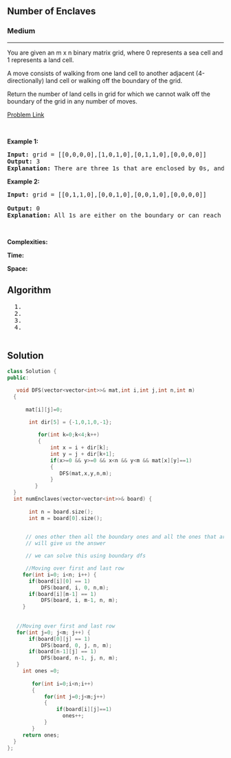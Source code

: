 <h2>Number of Enclaves</h2>
<h3>Medium</h3><hr>
<div><p>
  You are given an m x n binary matrix grid, where 0 represents a sea cell and 1 represents a land cell.

A move consists of walking from one land cell to another adjacent (4-directionally) land cell or walking off the boundary of the grid.

Return the number of land cells in grid for which we cannot walk off the boundary of the grid in any number of moves.

 
</p>


[Problem Link](https://leetcode.com/problems/number-of-enclaves/description/)

<p>&nbsp;</p> 
<p><strong>Example 1:</strong></p>

      
 
<pre><strong>Input:</strong> grid = [[0,0,0,0],[1,0,1,0],[0,1,1,0],[0,0,0,0]]
<strong>Output:</strong> 3
<strong>Explanation:</strong> There are three 1s that are enclosed by 0s, and one 1 that is not enclosed because its on the boundary.
</pre>

<p><strong>Example 2:</strong></p>

<pre><strong>Input:</strong> grid = [[0,1,1,0],[0,0,1,0],[0,0,1,0],[0,0,0,0]]
     
<strong>Output:</strong> 0
<strong>Explanation:</strong> All 1s are either on the boundary or can reach the boundary.
</pre>

<p>&nbsp;</p>
<p><strong>Complexities:</strong></p>
<strong>Time:</strong> 
  
<strong>Space:</strong> 
  <h2> Algorithm </h2>
 <pre>
  1. 
  2.
  3. 
  4. 
  </pre>
  <h2> Solution </h2>
  
  ``` c++ 
class Solution {
public:

     void DFS(vector<vector<int>>& mat,int i,int j,int n,int m)
    {
       
        mat[i][j]=0;

         int dir[5] = {-1,0,1,0,-1};
        
            for(int k=0;k<4;k++)
            {
                int x = i + dir[k];
                int y = j + dir[k+1];
                if(x>=0 && y>=0 && x<n && y<m && mat[x][y]==1)
                {  
                   DFS(mat,x,y,n,m);
                } 
           } 
    }
    int numEnclaves(vector<vector<int>>& board) {
        
         int n = board.size();
         int m = board[0].size();
         

        // ones other then all the boundary ones and all the ones that are connected to this boundary ones
        // will give us the answer

        // we can solve this using boundary dfs

        //Moving over first and last row         
       for(int i=0; i<n; i++) {
         if(board[i][0] == 1)
             DFS(board, i, 0, n,m);
         if(board[i][m-1] == 1)
             DFS(board, i, m-1, n, m);
       }
        
        
     //Moving over first and last row   
     for(int j=0; j<m; j++) {
         if(board[0][j] == 1)
             DFS(board, 0, j, n, m);
         if(board[n-1][j] == 1)
             DFS(board, n-1, j, n, m);
     }
       int ones =0; 
          
          for(int i=0;i<n;i++)
          {
              for(int j=0;j<m;j++)
              {  
                  if(board[i][j]==1)
                    ones++;
              }
          }
       return ones;  
    }
};
  ```
</div>
